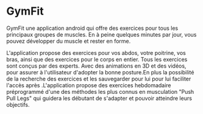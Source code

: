# GymFit
 
GymFit une application android qui  offre des exercices pour tous les principaux groupes de muscles. En à peine quelques minutes par jour, vous pouvez développer du muscle et rester en forme.

L'application propose des exercices pour vos abdos, votre poitrine, vos bras, ainsi que des exercices pour le corps en entier. Tous les exercices sont conçus par des experts. Avec des animations en 3D et des vidéos, pour assurer à l'utilisateur d'adopter la bonne posture.En plus la possibilité de la recherche des exercices et les sauvegarder pour lui pour lui faciliter l'accès après .L'application propose des exercices hebdomadaire préprogrammé d'une des méthodes les plus connus en musculation "Push Pull Legs" qui guidera les débutant de s'adapter et pouvoir atteindre leurs objectifs.

